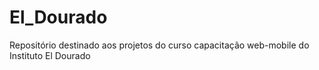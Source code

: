 # El_Dourado
Repositório destinado aos projetos do curso capacitação web-mobile do Instituto El Dourado
